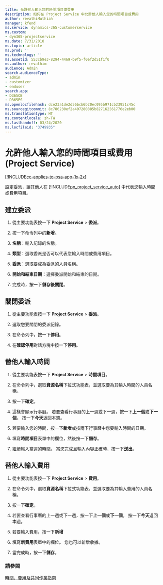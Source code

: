 ```yaml
---
title: 允許他人輸入您的時間項目或費用
description: 如何在 Project Service 中允許他人輸入您的時間項目或費用
author: revathiMuthiah
manager: kfend
ms.service: dynamics-365-customerservice
ms.custom:
- dyn365-projectservice
ms.date: 7/31/2018
ms.topic: article
ms.prod: ''
ms.technology: ''
ms.assetid: 553cb9e3-8294-4469-b9f5-f0ef2d51f1f0
ms.author: revathim
audience: Admin
search.audienceType:
- admin
- customizer
- enduser
search.app:
- D365CE
- D365PS
ms.openlocfilehash: dce23a1de2d56bcb6b20ec095b971cb23951c45c
ms.sourcegitcommit: 8c786230ef2a497280885b827162561776e2eb00
ms.translationtype: HT
ms.contentlocale: zh-TW
ms.lasthandoff: 03/24/2020
ms.locfileid: "3749935"
---
```

# <a name="allow-someone-else-to-enter-your-time-entry-or-expense-project-service"></a>允許他人輸入您的時間項目或費用 (Project Service)

[!INCLUDE[cc-applies-to-psa-app-1x-2x](../includes/cc-applies-to-psa-app-1x-2x.md)]

設定委派，讓其他人在 [!INCLUDE[pn_project_service_auto](../includes/pn-project-service-auto.md)] 中代表您輸入時間或費用項目。  
  
## <a name="create-a-delegate"></a>建立委派  
  
1.  從主要功能表按一下 **Project Service** > **委派**。  
  
2.  按一下命令列中的**新增**。  
  
3. **名稱**：輸入記錄的名稱。  
  
4. **類型**：選取委派是否可以代表您輸入時間或費用項目。  
  
5. **委派**：選取要成為委派的人員名稱。  
  
6. **開始和結束日期**：選擇委派開始和結束的日期。  
  
7.  完成時，按一下**儲存後關閉**。  
  
## <a name="turn-off-delegation"></a>關閉委派  
  
1.  從主要功能表按一下 **Project Service** > **委派**。  
  
2.  選取您要關閉的委派記錄。  
  
3.  在命令列中，按一下**停用**。  
  
4.  在**確認停用**對話方塊中按一下**停用**。  
  
## <a name="enter-time-for-someone-else"></a>替他人輸入時間  
  
1.  從主要功能表按一下 **Project Service** > **時間項目**。  
  
2.  在命令列中，選取**資源名稱**下拉式功能表，並選取要為其輸入時間的人員名稱。  
  
3.  按一下**確定**。  
  
4.  這樣會顯示行事曆。 若要查看行事曆的上一週或下一週，按一下**上一個**或**下一個**。 按一下**今天**返回本週。  
  
5.  若要輸入您的時間，按一下**新增**或按兩下行事曆中您要輸入時間的日期。  
  
6.  填寫**時間項目**表單中的欄位，然後按一下**儲存**。  
  
7.  繼續輸入當週的時間。 當您完成且輸入內容正確時，按一下**送出**。  
  
## <a name="enter-expenses-for-someone-else"></a>替他人輸入費用  
  
1.  從主要功能表按一下 **Project Service** > **費用**。  
  
2.  在命令列中，選取**資源名稱**下拉式功能表，並選取要為其輸入費用的人員名稱。  
  
3.  按一下**確定**。  
  
4.  若要查看行事曆的上一週或下一週，按一下**上一個**或**下一個**。 按一下**今天**返回本週。  
  
5.  若要輸入費用，按一下**新增**  
  
6.  填寫**新費用**表單中的欄位。 您也可以新增收據。  
  
7.  當完成時，按一下**儲存**。  
  
### <a name="see-also"></a>請參閱  
 [時間、費用及共同作業指南](../project-service/time-expense-collaboration-guide.md)
